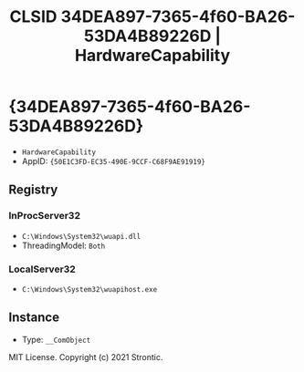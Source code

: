 ﻿---
title: "CLSID 34DEA897-7365-4f60-BA26-53DA4B89226D | HardwareCapability"
excerpt: What is COM-Object CLSID 34DEA897-7365-4f60-BA26-53DA4B89226D?
---

# {34DEA897-7365-4f60-BA26-53DA4B89226D}

* `HardwareCapability`
* AppID: `{50E1C3FD-EC35-490E-9CCF-C68F9AE91919}`

## Registry


### InProcServer32

* `C:\Windows\System32\wuapi.dll`
* ThreadingModel: `Both`

### LocalServer32

* `C:\Windows\System32\wuapihost.exe`

## Instance

* Type: `__ComObject`

MIT License. Copyright (c) 2021 Strontic.


